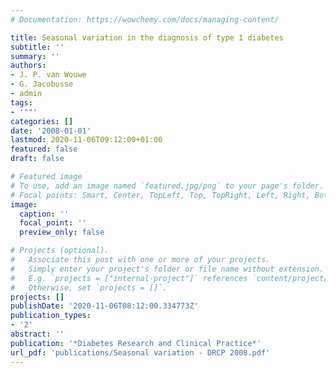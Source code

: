 ```yaml
---
# Documentation: https://wowchemy.com/docs/managing-content/

title: Seasonal variation in the diagnosis of type 1 diabetes
subtitle: ''
summary: ''
authors:
- J. P. van Wouwe
- G. Jacobusse
- admin
tags:
- '""'
categories: []
date: '2008-01-01'
lastmod: 2020-11-06T09:12:00+01:00
featured: false
draft: false

# Featured image
# To use, add an image named `featured.jpg/png` to your page's folder.
# Focal points: Smart, Center, TopLeft, Top, TopRight, Left, Right, BottomLeft, Bottom, BottomRight.
image:
  caption: ''
  focal_point: ''
  preview_only: false

# Projects (optional).
#   Associate this post with one or more of your projects.
#   Simply enter your project's folder or file name without extension.
#   E.g. `projects = ["internal-project"]` references `content/project/deep-learning/index.md`.
#   Otherwise, set `projects = []`.
projects: []
publishDate: '2020-11-06T08:12:00.334773Z'
publication_types:
- '2'
abstract: ''
publication: '*Diabetes Research and Clinical Practice*'
url_pdf: 'publications/Seasonal variation - DRCP 2008.pdf'
---
```

